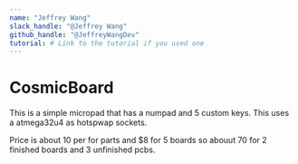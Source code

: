 ```yaml
---
name: "Jeffrey Wang"
slack_handle: "@Jeffrey Wang"
github_handle: "@JeffreyWangDev"
tutorial: # Link to the tutorial if you used one
---
```


# CosmicBoard

This is a simple micropad that has a numpad and 5 custom keys. This uses a atmega32u4 as hotspwap sockets. 

Price is about 10 per for parts and $8 for 5 boards so abouut 70 for 2 finished boards and 3 unfinished pcbs. 

